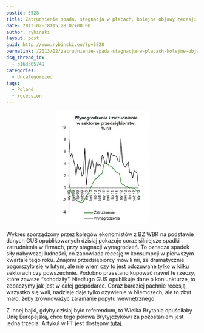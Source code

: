 ```yaml
---
postid: 5528
title: Zatrudnienie spada, stagnacja w płacach, kolejne objawy recesji
date: 2013-02-18T15:28:07+00:00
author: rybinski
layout: post
guid: http://www.rybinski.eu/?p=5528
permalink: /2013/02/zatrudnienie-spada-stagnacja-w-placach-kolejne-objawy-recesji/
dsq_thread_id:
  - 3163305749
categories:
  - Uncategorized
tags:
  - Poland
  - recession
---
```

<p style="text-align: center;">
  <a href="/uploads/2013/02/Wynagrodzenia_zatrudnienie_sty_2013.jpg"><img class="size-medium wp-image-5529 aligncenter" title="Wynagrodzenia_zatrudnienie_sty_2013" src="/uploads/2013/02/Wynagrodzenia_zatrudnienie_sty_2013-245x300.jpg" alt="" width="245" height="300" /></a>
</p>

Wykres sporządzony przez kolegów ekonomistów z BZ WBK na podstawie danych GUS opublikowanych dzisiaj pokazuje coraz silniejsze spadki zatrudnienia w firmach, przy stagnacji wynagrodzeń. To oznacza spadek siły nabywczej ludności, co zapowiada recesję w konsumpcji w pierwszym kwartale tego roku. Znajomi przedsiębiorcy mówili mi, że dramatycznie pogorszyło się w lutym, ale nie wiem czy to jest odczuwane tylko w kilku sektorach czy powszechnie. Podobno przestano kupować nawet te rzeczy, które zawsze “schodziły”. Niedługo GUS opublikuje dane o koniunkturze, to zobaczymy jak jest w całej gospodarce. Coraz bardziej pachnie recesją, wszystko się wali, nadzieję daje tylko ożywienie w Niemczech, ale to zbyt mało, żeby zrównoważyć załamanie popytu wewnętrznego.

Z innej bajki, gdyby dzisiaj było referendum, to Wielka Brytania opuściłaby Unię Europejską, chce tego połowa Brytyjczyków) za pozostaniem jest jedna trzecia. Artykuł w FT jest dostępny [tutaj](http://www.ft.com/intl/cms/s/0/cb2057fc-7917-11e2-b4df-00144feabdc0.html#axzz2LGDfs5TR).

 
